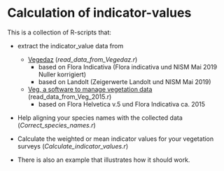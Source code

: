 # Calculation of indicator-values

This is a collection of R-scripts that:
- extract the indicator_value data from
    - [Vegedaz](https://www.wsl.ch/en/services-und-produkte/software-websites-und-apps/vegedaz.html) (*read_data_from_Vegedaz.r*)
      - based on Flora Indicativa (Flora indicativa und NISM Mai 2019 Nuller korrigiert)
      - based on Landolt (Zeigerwerte Landolt und NISM Mai 2019)
    - [Veg, a software to manage vegetation data](https://www.maerki.com/maerki_informatik/veg/index.html)  (read_data_from_Veg_2015.r)
      - based on Flora Helvetica v.5 und Flora Indicativa	ca. 2015
- Help aligning your species names with the collected data (*Correct_species_names.r*)
- Calculate the weighted or mean indicator values for your vegetation surveys (*Calculate_indicator_values.r*)

- There is also an example that illustrates how it should work.
